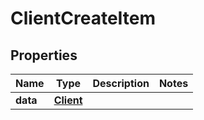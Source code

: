 
# ClientCreateItem

## Properties
Name | Type | Description | Notes
------------ | ------------- | ------------- | -------------
**data** | [**Client**](Client.md) |  | 



